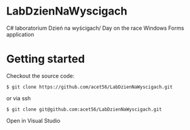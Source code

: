 # LabDzienNaWyscigach
C# laboratorium Dzień na wyścigach/ Day on the race Windows Forms application
# Getting started

Checkout the source code:

    $ git clone https://github.com/acet56/LabDzienNaWyscigach.git

or via ssh

    $ git clone git@github.com:acet56/LabDzienNaWyscigach.git

Open in Visual Studio    
